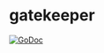 # gatekeeper

[![GoDoc](https://godoc.org/github.com/Thooms/gatekeeper?status.svg)](https://godoc.org/github.com/Thooms/gatekeeper)
